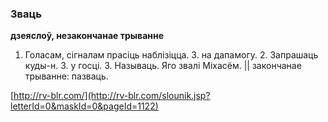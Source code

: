 ### Зваць
**дзеяслоў, незакончанае трыванне**

1. Голасам, сігналам прасіць наблізіцца. З. на дапамогу. 2. Запрашаць куды-н. З. у госці. 3. Называць. Яго звалі Міхасём. || закончанае трыванне: пазваць.

<a rel="author">[http://rv-blr.com/](http://rv-blr.com/slounik.jsp?letterId=0&maskId=0&pageId=1122)</a>
